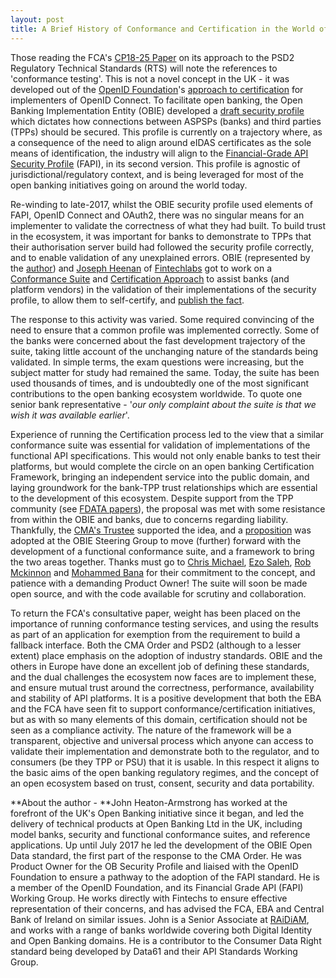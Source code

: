 ```yaml
---
layout: post
title: A Brief History of Conformance and Certification in the World of Open Banking / PSD2
---
```


Those reading the FCA's [CP18-25 Paper](https://www.fca.org.uk/publication/consultation/cp18-25.pdf) on its approach to the PSD2 Regulatory Technical Standards (RTS) will note the references to 'conformance testing'. This is not a novel concept in the UK - it was developed out of the [OpenID Foundation](https://openid.net/foundation/)'s [approach to certification](https://openid.net/certification/) for implementers of OpenID Connect. To facilitate open banking, the Open Banking Implementation Entity (OBIE) developed a [draft security profile](https://bitbucket.org/openid/obuk/src/f7d1f6eb7b06658e890e9a1ee18965821f375911/uk-openbanking-security-profile.md?at=master&fileviewer=file-view-default) which dictates how connections between ASPSPs (banks) and third parties (TPPs) should be secured. This profile is currently on a trajectory where, as a consequence of the need to align around eIDAS certificates as the sole means of identification, the industry will align to the [Financial-Grade API Security Profile](https://bitbucket.org/openid/fapi/src) (FAPI), in its second version. This profile is agnostic of jurisdictional/regulatory context, and is being leveraged for most of the open banking initiatives going on around the world today.

Re-winding to late-2017, whilst the OBIE security profile used elements of FAPI, OpenID Connect and OAuth2, there was no singular means for an implementer to validate the correctness of what they had built. To build trust in the ecosystem, it was important for banks to demonstrate to TPPs that their authorisation server build had followed the security profile correctly, and to enable validation of any unexplained errors. OBIE (represented by the [author](https://www.linkedin.com/in/johnheatonarmstrong/)) and [Joseph Heenan](https://www.linkedin.com/in/josephheenan/) of [Fintechlabs](http://fintechlabs.in) got to work on a [Conformance Suite](https://openbanking.atlassian.net/wiki/spaces/DZ/pages/23856067/OB+OIDC+Conformance+Suite) and [Certification Approach](https://openbanking.atlassian.net/wiki/spaces/DZ/pages/117440540/Conformance+Certification+Process) to assist banks (and platform vendors) in the validation of their implementations of the security profile, to allow them to self-certify, and [publish the fact](https://openbanking.atlassian.net/wiki/spaces/DZ/pages/126321042/Open+Banking+Security+Profile+Conformance).

The response to this activity was varied. Some required convincing of the need to ensure that a common profile was implemented correctly. Some of the banks were concerned about the fast development trajectory of the suite, taking little account of the unchanging nature of the standards being validated. In simple terms, the exam questions were increasing, but the subject matter for study had remained the same. Today, the suite has been used thousands of times, and is undoubtedly one of the most significant contributions to the open banking ecosystem worldwide. To quote one senior bank representative - '_our only complaint about the suite is that we wish it was available earlier_'.

Experience of running the Certification process led to the view that a similar conformance suite was essential for validation of implementations of the functional API specifications. This would not only enable banks to test their platforms, but would complete the circle on an open banking Certification Framework, bringing an independent service into the public domain, and laying groundwork for the bank-TPP trust relationships which are essential to the development of this ecosystem. Despite support from the TPP community (see [FDATA papers](https://fdata.org.uk/fdata-papers/)), the proposal was met with some resistance from within the OBIE and banks, due to concerns regarding liability. Thankfully, the [CMA's Trustee](https://www.linkedin.com/in/imran-gulamhuseinwala-b673701/) supported the idea, and a [proposition](https://openbanking.atlassian.net/wiki/spaces/WOR/pages/243171545/Proposition+-+Conformance+and+Certification) was adopted at the OBIE Steering Group to move (further) forward with the development of a functional conformance suite, and a framework to bring the two areas together. Thanks must go to [Chris Michael](https://www.linkedin.com/in/cjemichael/), [Ezo Saleh](https://www.linkedin.com/in/ezosaleh/), [Rob Mckinnon](https://www.linkedin.com/in/rob-mckinnon-7a96601/) and [Mohammed Bana](https://www.linkedin.com/in/mbana/) for their commitment to the concept, and patience with a demanding Product Owner! The suite will soon be made open source, and with the code available for scrutiny and collaboration.

To return the FCA's consultative paper, weight has been placed on the importance of running conformance testing services, and using the results as part of an application for exemption from the requirement to build a fallback interface. Both the CMA Order and PSD2 (although to a lesser extent) place emphasis on the adoption of industry standards. OBIE and the others in Europe have done an excellent job of defining these standards, and the dual challenges the ecosystem now faces are to implement these, and ensure mutual trust around the correctness, performance, availability and stability of API platforms. It is a positive development that both the EBA and the FCA have seen fit to support conformance/certification initiatives, but as with so many elements of this domain, certification should not be seen as a compliance activity. The nature of the framework will be a transparent, objective and universal process which anyone can access to validate their implementation and demonstrate both to the regulator, and to consumers (be they TPP or PSU) that it is usable. In this respect it aligns to the basic aims of the open banking regulatory regimes, and the concept of an open ecosystem based on trust, consent, security and data portability.

**About the author - **John Heaton-Armstrong has worked at the forefront of the UK's Open Banking initiative since it began, and led the delivery of technical products at Open Banking Ltd in the UK, including model banks, security and functional conformance suites, and reference applications. Up until July 2017 he led the development of the OBIE Open Data standard, the first part of the response to the CMA Order. He was Product Owner for the OB Security Profile and liaised with the OpenID Foundation to ensure a pathway to the adoption of the FAPI standard. He is a member of the OpenID Foundation, and its Financial Grade API (FAPI) Working Group. He works directly with Fintechs to ensure effective representation of their concerns, and has advised the FCA, EBA and Central Bank of Ireland on similar issues. John is a Senior Associate at [RAiDiAM](https://www.raidiam.com), and works with a range of banks worldwide covering both Digital Identity and Open Banking domains. He is a contributor to the Consumer Data Right standard being developed by Data61 and their API Standards Working Group.

